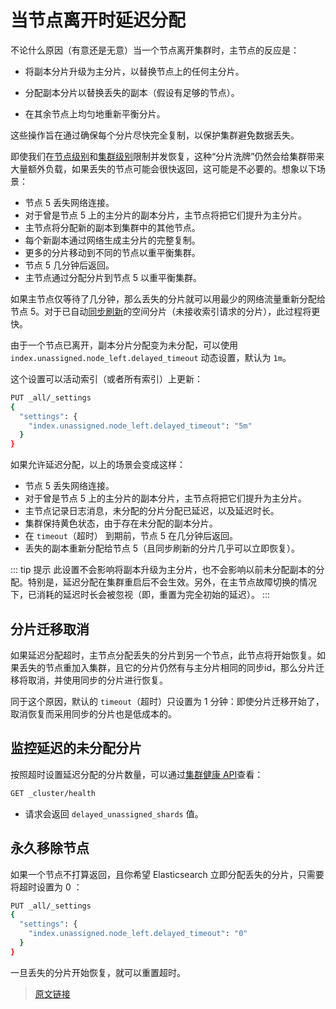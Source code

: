 # 当节点离开时延迟分配

不论什么原因（有意还是无意）当一个节点离开集群时，主节点的反应是：

- 将副本分片升级为主分片，以替换节点上的任何主分片。

- 分配副本分片以替换丢失的副本（假设有足够的节点）。

- 在其余节点上均匀地重新平衡分片。

这些操作旨在通过确保每个分片尽快完全复制，以保护集群避免数据丢失。

即使我们在[节点级别](/set_up_elasticsearch/configuring_elasticsearchindex_recovery_settings)和[集群级别](/set_up_elasticsearch/configuring_elasticsearch/cluster_level_shard_allocation_and_routing_settings#集群级分片分配设置)限制并发恢复，这种“分片洗牌”仍然会给集群带来大量额外负载，如果丢失的节点可能会很快返回，这可能是不必要的。想象以下场景：

- 节点 5 丢失网络连接。
- 对于曾是节点 5 上的主分片的副本分片，主节点将把它们提升为主分片。
- 主节点将分配新的副本到集群中的其他节点。
- 每个新副本通过网络生成主分片的完整复制。
- 更多的分片移动到不同的节点以重平衡集群。
- 节点 5 几分钟后返回。
- 主节点通过分配分片到节点 5 以重平衡集群。

如果主节点仅等待了几分钟，那么丢失的分片就可以用最少的网络流量重新分配给节点 5。对于已自动[同步刷新](/rest_apis/index_apis/synced_flush)的空间分片（未接收索引请求的分片），此过程将更快。

由于一个节点已离开，副本分片分配变为未分配，可以使用 `index.unassigned.node_left.delayed_timeout` 动态设置，默认为 `1m`。

这个设置可以活动索引（或者所有索引）上更新：

```bash
PUT _all/_settings
{
  "settings": {
    "index.unassigned.node_left.delayed_timeout": "5m"
  }
}
```

如果允许延迟分配，以上的场景会变成这样：

- 节点 5 丢失网络连接。
- 对于曾是节点 5 上的主分片的副本分片，主节点将把它们提升为主分片。
- 主节点记录日志消息，未分配的分片分配已延迟，以及延迟时长。
- 集群保持黄色状态，由于存在未分配的副本分片。
- 在 `timeout`（超时） 到期前，节点 5 在几分钟后返回。
- 丢失的副本重新分配给节点 5（且同步刷新的分片几乎可以立即恢复）。

::: tip 提示
此设置不会影响将副本升级为主分片，也不会影响以前未分配副本的分配。特别是，延迟分配在集群重启后不会生效。另外，在主节点故障切换的情况下，已消耗的延迟时长会被忽视（即，重置为完全初始的延迟）。
:::

## 分片迁移取消

如果延迟分配超时，主节点分配丢失的分片到另一个节点，此节点将开始恢复。如果丢失的节点重加入集群，且它的分片仍然有与主分片相同的同步id，那么分片迁移将取消，并使用同步的分片进行恢复。

同于这个原因，默认的 `timeout`（超时）只设置为 1 分钟：即使分片迁移开始了，取消恢复而采用同步的分片也是低成本的。

## 监控延迟的未分配分片

按照超时设置延迟分配的分片数量，可以通过[集群健康 API](/rest_apis/cluster_apis/cluster_health)查看：

```bash
GET _cluster/health
```

- 请求会返回 `delayed_unassigned_shards` 值。

## 永久移除节点

如果一个节点不打算返回，且你希望 Elasticsearch 立即分配丢失的分片，只需要将超时设置为 0 ：

```bash
PUT _all/_settings
{
  "settings": {
    "index.unassigned.node_left.delayed_timeout": "0"
  }
}
```

一旦丢失的分片开始恢复，就可以重置超时。

> [原文链接](https://www.elastic.co/guide/en/elasticsearch/reference/current/delayed-allocation.html)
